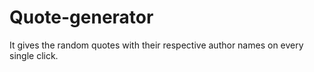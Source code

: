 # Quote-generator
It gives the random quotes with their respective author names on every single click.
